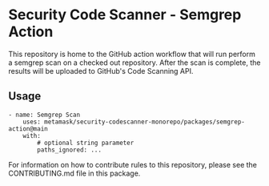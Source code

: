# Security Code Scanner - Semgrep Action

This repository is home to the GitHub action workflow that will run perform a semgrep scan on a checked out repository. After the scan is complete, the results will be uploaded to GitHub's Code Scanning API.

## Usage

```
- name: Semgrep Scan
    uses: metamask/security-codescanner-monorepo/packages/semgrep-action@main
    with:
        # optional string parameter
        paths_ignored: ...
```

For information on how to contribute rules to this repository, please see the CONTRIBUTING.md file in this package.

